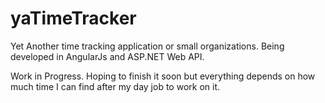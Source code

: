 # yaTimeTracker
Yet Another time tracking application or small organizations. Being developed in AngularJs and ASP.NET Web API.

Work in Progress. Hoping to finish it soon but everything depends on how much time I can find after my day job to work on it.
